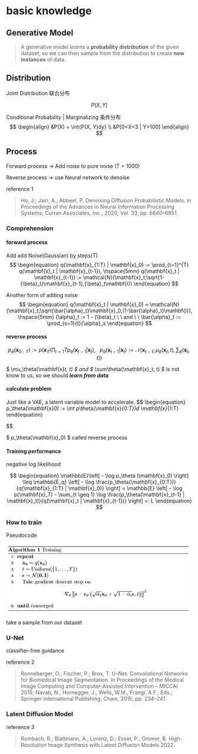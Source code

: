 # basic knowledge

## Generative Model

> A generative model *learns* a **probability distribution** of the given dataset, so
> we can then sample from the distribution to create **new instances** of data.

## Distribution

Joint Distribution 联合分布

$$
\begin{equation}
P(X, Y)
\end{equation}
$$

Conditional Probability | Marginalizing 条件分布
$$
\begin{align}
&P(X) = \int{P(X, Y)dy} \\
&P[0<X<3 | Y>100]
\end{align}
$$

## Process

Forward process -> Add noise to pure noise (T = 1000)

Reverse process -> use Neural network to denoise

reference 1

>Ho, J.; Jain, A.; Abbeel, P. Denoising Diffusion Probabilistic Models.
In Proceedings of the Advances in Neural Information Processing Systems;
Curran Associates, Inc., 2020; Vol. 33, pp. 6840–6851.

### Comprehension

#### forward process

Add add Noise(Gaussian) by steps(T)
$$
\begin{equation}
q(\mathbf{x}_{1:T} | \mathbf{x}_0) := \prod_{t=1}^{T} q(\mathbf{x}_t | \mathbf{x}_{t-1}), \hspace{5mm}
q(\mathbf{x}_t | \mathbf{x}_{t-1}) := \mathcal{N}(\mathbf{x}_t;\sqrt{1-{\beta}_t}\mathbf{x}_{t-1},{\beta}_t\mathbf{I})
\end{equation}
$$

Another form of adding noise
$$
\begin{equation}
q(\mathbf{x}_t | \mathbf{x}_0) = \mathcal{N}(\mathbf{x}_t;\sqrt{\bar{\alpha}_t}\mathbf{x}_0,(1-\bar{\alpha}_t)\mathbf{I}), \hspace{5mm}
{\alpha}_t := 1 - {\beta}_t \ \  and \ \  \bar{\alpha}_t := \prod_{s=1}{t}{\alpha}_s
\end{equation}
$$

#### reverse process

$$
\begin{equation}
p_\theta(\mathbf{x}_{0:T}) := p(\mathbf{x}_T) \prod_{t=1}{T} p_\theta(\mathbf{x}_{t-1} | \mathbf{x}_t), \ \ \ p_\theta(\mathbf{x}_{t-1} | \mathbf{x}_t) := \mathcal{N}(\mathbf{x}_{t-1};\mu_\theta(\mathbf{x}_t, t), {\sum}_\theta(\mathbf{x}_t, t))
\end{equation}
$$

$ \mu_\theta(\mathbf{x}_t, t) $ and $ \sum_\theta(\mathbf{x}_t, t) $ is not know to us, so we should ***learn from data***

#### calculate problem

Just like a VAE, a latent variable model to accelerate.
$$
\begin{equation}
p_\theta(\mathbf{x}_0) := \int p_\theta(\mathbf{x}_{0:T})d \mathbf{x}_{1:T}
\end{equation}

$$

$ p_\theta(\mathbf{x}_0) $ called reverse process

#### Training performance

negative log likelihood

$$
\begin{equation}
\mathbb{E}\left[ - \log p_\theta (\mathbf{x}_0) \right] \leq \mathbb{E_q} \left[ - \log \frac{p_\theta(\mathbf{x}_{0:T})}{q(\mathbf{x}_{1:T} | \mathbf{x}_0)}  \right] = \mathbb{E} \left[ - \log p(\mathbf{x}_T) - \sum_{t \geq 1} \log \frac{p_\theta(\mathbf{x}_{t-1} | \mathbf{x}_t)}{q(\mathbf{x}_t | \mathbf{x}_{t-1})}  \right] =: L
\end{equation}
$$

### How to train

Pseudocode

![Algorithm_01](./tex/algorithm_01_pseudocode.png)

take a sample from our dataset

### U-Net

classifier-free guidance

reference 2

> Ronneberger, O.; Fischer, P.; Brox, T. U-Net: Convolutional Networks for
Biomedical Image Segmentation. In Proceedings of the Medical Image Computing and
Computer-Assisted Intervention – MICCAI 2015; Navab, N., Hornegger, J., Wells,
W.M., Frangi, A.F., Eds.; Springer International Publishing: Cham, 2015; pp.
234–241.

### Latent Diffusion Model

reference 3

> Rombach, R.; Blattmann, A.; Lorenz, D.; Esser, P.; Ommer, B. High-Resolution Image Synthesis with Latent Diffusion Models 2022.
